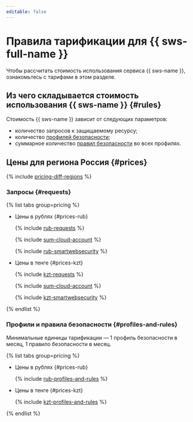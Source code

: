 ```yaml
---
editable: false
---
```


# Правила тарификации для {{ sws-full-name }}



Чтобы рассчитать стоимость использования сервиса {{ sws-name }}, ознакомьтесь с тарифами в этом разделе.

## Из чего складывается стоимость использования {{ sws-name }} {#rules}

Стоимость {{ sws-name }} зависит от следующих параметров:
* количество запросов к защищаемому ресурсу;
* количество [профилей безопасности](./concepts/profiles.md);
* суммарное количество [правил безопасности](./concepts/rules.md) во всех профилях.

## Цены для региона Россия {#prices}


{% include [pricing-diff-regions](../_includes/pricing-diff-regions.md) %}


### Запросы {#requests}


{% list tabs group=pricing %}

- Цены в рублях {#prices-rub}

  {% include [rub-requests](../_pricing/smartwebsecurity/rub-requests.md) %}
  
  {% include [sum-cloud-account](../_includes/smartwebsecurity/sum-cloud-account.md) %}
  
  {% include [rub-smartwebsecurity](../_pricing_examples/smartwebsecurity/rub-smartwebsecurity.md) %}

- Цены в тенге {#prices-kzt}

  {% include [kzt-requests](../_pricing/smartwebsecurity/kzt-requests.md) %}
  
  {% include [sum-cloud-account](../_includes/smartwebsecurity/sum-cloud-account.md) %}
  
  {% include [kzt-smartwebsecurity](../_pricing_examples/smartwebsecurity/kzt-smartwebsecurity.md) %}

{% endlist %}



### Профили и правила безопасности {#profiles-and-rules}

Минимальные единицы тарификации — 1 профиль безопасности в месяц, 1 правило безопасности в месяц.


{% list tabs group=pricing %}

- Цены в рублях {#prices-rub}

  {% include [rub-profiles-and-rules](../_pricing/smartwebsecurity/rub-profiles-and-rules.md) %}

- Цены в тенге {#prices-kzt}

  {% include [kzt-profiles-and-rules](../_pricing/smartwebsecurity/kzt-profiles-and-rules.md) %}

{% endlist %}


